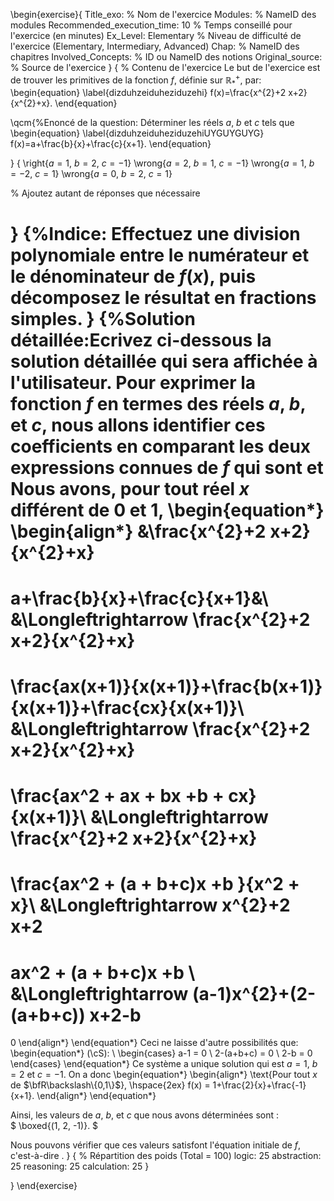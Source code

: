 \begin{exercise}{
Title_exo: % Nom de l'exercice
Modules: % NameID des modules
Recommended_execution_time: 10 % Temps conseillé pour l'exercice (en minutes)
Ex_Level: Elementary % Niveau de difficulté de l'exercice (Elementary, Intermediary, Advanced)
Chap: % NameID des chapitres
Involved_Concepts: % ID ou NameID des notions
Original_source: % Source de l'exercice
}
{
% Contenu de l'exercice
Le but de l'exercice est de trouver les primitives de la fonction $f$, définie sur $\mathbb{R}_{*}^{+}$,
 par:
\begin{equation}
\label{dizduhzeiduheziduzehi}
f(x)=\frac{x^{2}+2 x+2}{x^{2}+x}.
\end{equation}

\qcm{%Enoncé de la question: 
Déterminer les réels $a$, $b$ et $c$ tels que 
\begin{equation}
\label{dizduhzeiduheziduzehiUYGUYGUYG}
f(x)=a+\frac{b}{x}+\frac{c}{x+1}.
\end{equation}

}
{
\right{$a = 1, \ b = 2, \ c = -1$}
\wrong{$a = 2, \ b = 1, \ c = -1$}
\wrong{$a = 1, \ b = -2, \ c = 1$}
\wrong{$a = 0, \ b = 2, \ c = 1$}

% Ajoutez autant de réponses que nécessaire

}
{%Indice:
 Effectuez une division polynomiale entre le numérateur et le dénominateur de $f(x)$, puis décomposez le résultat en fractions simples.
}
{%Solution détaillée:Ecrivez ci-dessous la solution détaillée qui sera affichée à l'utilisateur.
Pour exprimer la fonction $f$ en termes des réels $a$, $b$, et $c$, nous allons identifier ces coefficients
en comparant les deux expressions connues de $f$ qui sont [](#dizduhzeiduheziduzehi) 
et [](#dizduhzeiduheziduzehiUYGUYGUYG)
Nous avons, pour tout réel $x$ différent de $0$ et $1$,
\begin{equation*}
\begin{align*}
&\frac{x^{2}+2 x+2}{x^{2}+x}
=
a+\frac{b}{x}+\frac{c}{x+1}&\\
&\Longleftrightarrow
\frac{x^{2}+2 x+2}{x^{2}+x}
=
\frac{ax(x+1)}{x(x+1)}+\frac{b(x+1)}{x(x+1)}+\frac{cx}{x(x+1)}\\
&\Longleftrightarrow
\frac{x^{2}+2 x+2}{x^{2}+x}
=
\frac{ax^2 + ax + bx +b + cx}{x(x+1)}\\
&\Longleftrightarrow
\frac{x^{2}+2 x+2}{x^{2}+x}
=
\frac{ax^2 + (a + b+c)x +b }{x^2 + x}\\
&\Longleftrightarrow
x^{2}+2 x+2
=
ax^2 + (a + b+c)x +b \\
&\Longleftrightarrow
(a-1)x^{2}+(2-(a+b+c)) x+2-b
=
0
\end{align*} 
\end{equation*} 
Ceci ne laisse d'autre possibilités que:
\begin{equation*} 
(\cS): \ \begin{cases}
			a-1 = 0 \\
            2-(a+b+c) = 0 \\
            2-b = 0 
		 \end{cases}
\end{equation*} 
Ce système a unique solution qui est $a = 1$, $b =2$ et $c =-1$. On a donc
\begin{equation*} 
\begin{align*} 
\text{Pour tout $x$ de $\bfR\backslash\{0,1\}$},  \hspace{2ex}
f(x) = 1+\frac{2}{x}+\frac{-1}{x+1}.
\end{align*} 
\end{equation*} 




Ainsi, les valeurs de $a$, $b$, et $c$ que nous avons déterminées sont :  
$
\boxed{(1, 2, -1)}. 
$

Nous pouvons vérifier que ces valeurs satisfont l'équation initiale de $f$, c'est-à-dire 
 [](#dizduhzeiduheziduzehi).
}
{
% Répartition des poids (Total = 100)
logic: 25
abstraction: 25
reasoning: 25
calculation: 25
}

}
\end{exercise}
